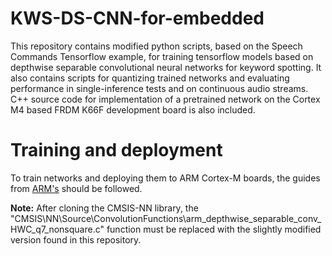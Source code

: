 # KWS-DS-CNN-for-embedded
This repository contains modified python scripts, based on the Speech Commands Tensorflow example, for training tensorflow models based on depthwise separable convolutional neural networks for keyword spotting. It also contains scripts for quantizing trained networks and evaluating performance in single-inference tests and on continuous audio streams.
C++ source code for implementation of a pretrained network on the Cortex M4 based FRDM K66F development board is also included.

# Training and deployment
To train networks and deploying them to ARM Cortex-M boards, the guides from [ARM's](https://github.com/ARM-software/ML-KWS-for-MCU) should be followed. 

**Note:** After cloning the CMSIS-NN library, the "CMSIS\NN\Source\ConvolutionFunctions\arm_depthwise_separable_conv_HWC_q7_nonsquare.c" function must be replaced with the slightly modified version found in this repository.


